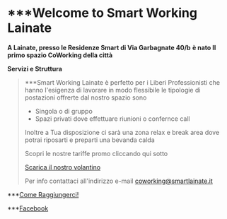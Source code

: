 # ***Welcome to Smart Working Lainate

**A Lainate, presso le Residenze Smart di Via Garbagnate 40/b**
**è nato Il primo spazio CoWorking della città**   

**Servizi e Struttura**

> ***Smart Working Lainate è perfetto per i Liberi Professionisti che hanno l'esigenza di lavorare in modo flessibile le tipologie di postazioni offrerte dal nostro spazio sono 
>
> * Singola o di gruppo 
> * Spazi privati dove effettuare riunioni o confernce call
>
> Inoltre a Tua disposizione ci sarà una zona relax e break area dove potrai riposarti e preparti una bevanda calda
>
>
> Scopri le nostre tariffe promo cliccando qui sotto
>
> <a href="https://scontent-mxp1-1.xx.fbcdn.net/v/t1.0-9/47008226_369455500293082_2583211022231797760_n.jpg?_nc_cat=104&_nc_eui2=AeHq8XugHUhfKgtEgYRqnHlvYIwq_mf907Wogo5qg960mU2j-HcQzfqiXQNPVubVAwlOGfpfZC3-FCbfdtXGqabHfUfyEQA3M8PPffs9wzN1CQ&_nc_ht=scontent-mxp1-1.xx&oh=6aab23a380e277d82c56d2518abcb107&oe=5C67FBB0" download>Scarica il nostro volantino</a>
> 
> Per info contattaci all'indirizzo e-mail <coworking@smartlainate.it>

***[Come Raggiungerci!](https://www.google.com/maps/place/Via+Garbagnate,+40,+20020+Lainate+MI/data=!4m2!3m1!1s0x4786949b4475c127:0xf69ee47b2d416746?ved=2ahUKEwj2hu3X_vreAhUO3KQKHfYECDsQ8gEwAHoECAAQAQ)

***[Facebook](https://www.facebook.com/SmartWorkingLainate/)

<body background="https://ams3.digitaloceanspaces.com/sempionenews/2016/06/coworking-residenze.jpg" alt="Girl in a jacket" style="width:1280px;height:768px;background-repeat:no-repeat;">
